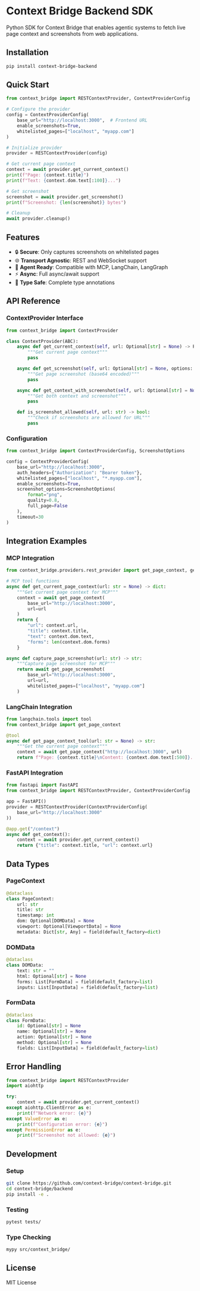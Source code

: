 # Context Bridge Backend SDK

Python SDK for Context Bridge that enables agentic systems to fetch live page context and screenshots from web applications.

## Installation

```bash
pip install context-bridge-backend
```

## Quick Start

```python
from context_bridge import RESTContextProvider, ContextProviderConfig

# Configure the provider
config = ContextProviderConfig(
    base_url="http://localhost:3000",  # Frontend URL
    enable_screenshots=True,
    whitelisted_pages=["localhost", "myapp.com"]
)

# Initialize provider
provider = RESTContextProvider(config)

# Get current page context
context = await provider.get_current_context()
print(f"Page: {context.title}")
print(f"Text: {context.dom.text[:100]}...")

# Get screenshot
screenshot = await provider.get_screenshot()
print(f"Screenshot: {len(screenshot)} bytes")

# Cleanup
await provider.cleanup()
```

## Features

- 🔒 **Secure**: Only captures screenshots on whitelisted pages
- 🌐 **Transport Agnostic**: REST and WebSocket support
- 🤖 **Agent Ready**: Compatible with MCP, LangChain, LangGraph
- ⚡ **Async**: Full async/await support
- 🎯 **Type Safe**: Complete type annotations

## API Reference

### ContextProvider Interface

```python
from context_bridge import ContextProvider

class ContextProvider(ABC):
    async def get_current_context(self, url: Optional[str] = None) -> PageContext:
        """Get current page context"""
        pass

    async def get_screenshot(self, url: Optional[str] = None, options: Optional[ScreenshotOptions] = None) -> str:
        """Get page screenshot (base64 encoded)"""
        pass

    async def get_context_with_screenshot(self, url: Optional[str] = None, options: Optional[ScreenshotOptions] = None) -> ContextResponse:
        """Get both context and screenshot"""
        pass

    def is_screenshot_allowed(self, url: str) -> bool:
        """Check if screenshots are allowed for URL"""
        pass
```

### Configuration

```python
from context_bridge import ContextProviderConfig, ScreenshotOptions

config = ContextProviderConfig(
    base_url="http://localhost:3000",
    auth_headers={"Authorization": "Bearer token"},
    whitelisted_pages=["localhost", "*.myapp.com"],
    enable_screenshots=True,
    screenshot_options=ScreenshotOptions(
        format="png",
        quality=0.8,
        full_page=False
    ),
    timeout=30
)
```

## Integration Examples

### MCP Integration

```python
from context_bridge.providers.rest_provider import get_page_context, get_page_screenshot

# MCP tool functions
async def get_current_page_context(url: str = None) -> dict:
    """Get current page context for MCP"""
    context = await get_page_context(
        base_url="http://localhost:3000",
        url=url
    )
    return {
        "url": context.url,
        "title": context.title,
        "text": context.dom.text,
        "forms": len(context.dom.forms)
    }

async def capture_page_screenshot(url: str) -> str:
    """Capture page screenshot for MCP"""
    return await get_page_screenshot(
        base_url="http://localhost:3000",
        url=url,
        whitelisted_pages=["localhost", "myapp.com"]
    )
```

### LangChain Integration

```python
from langchain.tools import tool
from context_bridge import get_page_context

@tool
async def get_page_context_tool(url: str = None) -> str:
    """Get the current page context"""
    context = await get_page_context("http://localhost:3000", url)
    return f"Page: {context.title}\nContent: {context.dom.text[:500]}..."
```

### FastAPI Integration

```python
from fastapi import FastAPI
from context_bridge import RESTContextProvider, ContextProviderConfig

app = FastAPI()
provider = RESTContextProvider(ContextProviderConfig(
    base_url="http://localhost:3000"
))

@app.get("/context")
async def get_context():
    context = await provider.get_current_context()
    return {"title": context.title, "url": context.url}
```

## Data Types

### PageContext

```python
@dataclass
class PageContext:
    url: str
    title: str
    timestamp: int
    dom: Optional[DOMData] = None
    viewport: Optional[ViewportData] = None
    metadata: Dict[str, Any] = field(default_factory=dict)
```

### DOMData

```python
@dataclass
class DOMData:
    text: str = ""
    html: Optional[str] = None
    forms: List[FormData] = field(default_factory=list)
    inputs: List[InputData] = field(default_factory=list)
```

### FormData

```python
@dataclass
class FormData:
    id: Optional[str] = None
    name: Optional[str] = None
    action: Optional[str] = None
    method: Optional[str] = None
    fields: List[InputData] = field(default_factory=list)
```

## Error Handling

```python
from context_bridge import RESTContextProvider
import aiohttp

try:
    context = await provider.get_current_context()
except aiohttp.ClientError as e:
    print(f"Network error: {e}")
except ValueError as e:
    print(f"Configuration error: {e}")
except PermissionError as e:
    print(f"Screenshot not allowed: {e}")
```

## Development

### Setup

```bash
git clone https://github.com/context-bridge/context-bridge.git
cd context-bridge/backend
pip install -e .
```

### Testing

```bash
pytest tests/
```

### Type Checking

```bash
mypy src/context_bridge/
```

## License

MIT License

